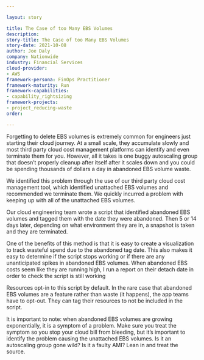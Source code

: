 ```yaml
---

layout: story

title: The Case of too Many EBS Volumes
description:
story-title: The Case of too Many EBS Volumes
story-date: 2021-10-08
author: Joe Daly
company: Nationwide
industry: Financial Services
cloud-provider: 
- AWS
framework-persona: FinOps Practitioner
framework-maturity: Run
framework-capabilities:
- capability_rightsizing
framework-projects:
- project_reducing-waste
order:

---
```


Forgetting to delete EBS volumes is extremely common for engineers just starting their cloud journey. At a small scale, they accumulate slowly and most third party cloud cost management platforms can identify and even terminate them for you. However, all it takes is one buggy autoscaling group that doesn’t properly cleanup after itself after it scales down and you could be spending thousands of dollars a day in abandoned EBS volume waste.

We identified this problem through the use of our third party cloud cost management tool, which identified unattached EBS volumes and recommended we terminate them. We quickly incurred a problem with keeping up with all of the unattached EBS volumes.

Our cloud engineering team wrote a script that identified abandoned EBS volumes and tagged them with the date they were abandoned. Then 5 or 14 days later, depending on what environment they are in, a snapshot is taken and they are terminated.

One of the benefits of this method is that it is easy to create a visualization to track wasteful spend due to the abandoned tag date.  This also makes it easy to determine if the script stops working or if there are any unanticipated spikes in abandoned EBS volumes.  When abandoned EBS costs seem like they are running high, I run a report on their detach date in order to check the script is still working

Resources opt-in to this script by default. In the rare case that abandoned EBS volumes are a feature rather than waste (it happens), the app teams have to opt-out. They can tag their resources to not be included in the script.

It is important to note: when abandoned EBS volumes are growing exponentially, it is a symptom of a problem. Make sure you treat the symptom so you stop your cloud bill from bleeding, but it’s important to identify the problem causing the unattached EBS volumes. Is it an autoscaling group gone wild? Is it a faulty AMI? Lean in and treat the source.
